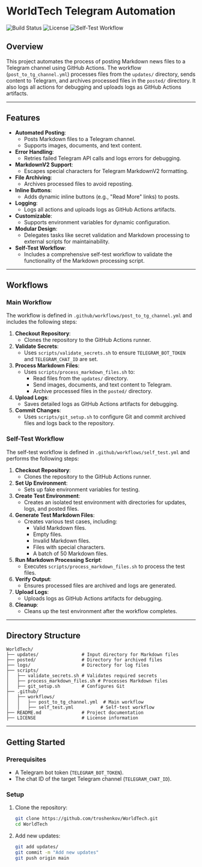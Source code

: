 # WorldTech Telegram Automation

![Build Status](https://github.com/troshenkov/WorldTech/actions/workflows/build.yml/badge.svg)
![License](https://img.shields.io/badge/license-MIT-green)
![Self-Test Workflow](https://github.com/troshenkov/WorldTech/actions/workflows/self_test.yml/badge.svg)

## Overview
This project automates the process of posting Markdown news files to a Telegram channel using GitHub Actions. The workflow (`post_to_tg_channel.yml`) processes files from the `updates/` directory, sends content to Telegram, and archives processed files in the `posted/` directory. It also logs all actions for debugging and uploads logs as GitHub Actions artifacts.

---

## Features
- **Automated Posting**:
  - Posts Markdown files to a Telegram channel.
  - Supports images, documents, and text content.
- **Error Handling**:
  - Retries failed Telegram API calls and logs errors for debugging.
- **MarkdownV2 Support**:
  - Escapes special characters for Telegram MarkdownV2 formatting.
- **File Archiving**:
  - Archives processed files to avoid reposting.
- **Inline Buttons**:
  - Adds dynamic inline buttons (e.g., "Read More" links) to posts.
- **Logging**:
  - Logs all actions and uploads logs as GitHub Actions artifacts.
- **Customizable**:
  - Supports environment variables for dynamic configuration.
- **Modular Design**:
  - Delegates tasks like secret validation and Markdown processing to external scripts for maintainability.
- **Self-Test Workflow**:
  - Includes a comprehensive self-test workflow to validate the functionality of the Markdown processing script.

---

## Workflows

### **Main Workflow**
The workflow is defined in `.github/workflows/post_to_tg_channel.yml` and includes the following steps:
1. **Checkout Repository**:
   - Clones the repository to the GitHub Actions runner.
2. **Validate Secrets**:
   - Uses `scripts/validate_secrets.sh` to ensure `TELEGRAM_BOT_TOKEN` and `TELEGRAM_CHAT_ID` are set.
3. **Process Markdown Files**:
   - Uses `scripts/process_markdown_files.sh` to:
     - Read files from the `updates/` directory.
     - Send images, documents, and text content to Telegram.
     - Archive processed files in the `posted/` directory.
4. **Upload Logs**:
   - Saves detailed logs as GitHub Actions artifacts for debugging.
5. **Commit Changes**:
   - Uses `scripts/git_setup.sh` to configure Git and commit archived files and logs back to the repository.

### **Self-Test Workflow**
The self-test workflow is defined in `.github/workflows/self_test.yml` and performs the following steps:
1. **Checkout Repository**:
   - Clones the repository to the GitHub Actions runner.
2. **Set Up Environment**:
   - Sets up fake environment variables for testing.
3. **Create Test Environment**:
   - Creates an isolated test environment with directories for updates, logs, and posted files.
4. **Generate Test Markdown Files**:
   - Creates various test cases, including:
     - Valid Markdown files.
     - Empty files.
     - Invalid Markdown files.
     - Files with special characters.
     - A batch of 50 Markdown files.
5. **Run Markdown Processing Script**:
   - Executes `scripts/process_markdown_files.sh` to process the test files.
6. **Verify Output**:
   - Ensures processed files are archived and logs are generated.
7. **Upload Logs**:
   - Uploads logs as GitHub Actions artifacts for debugging.
8. **Cleanup**:
   - Cleans up the test environment after the workflow completes.

---

## Directory Structure
```text
WorldTech/
├── updates/                # Input directory for Markdown files
├── posted/                 # Directory for archived files
├── logs/                   # Directory for log files
├── scripts/
│   ├── validate_secrets.sh # Validates required secrets
│   ├── process_markdown_files.sh # Processes Markdown files
│   ├── git_setup.sh        # Configures Git
├── .github/
│   ├── workflows/
│   │   ├── post_to_tg_channel.yml  # Main workflow
│   │   ├── self_test.yml          # Self-test workflow
├── README.md               # Project documentation
├── LICENSE                 # License information
```
---

## Getting Started

### Prerequisites
- A Telegram bot token (`TELEGRAM_BOT_TOKEN`).
- The chat ID of the target Telegram channel (`TELEGRAM_CHAT_ID`).

### Setup
1. Clone the repository:
   ```bash
   git clone https://github.com/troshenkov/WorldTech.git
   cd WorldTech
   ```

2. Add new updates:
   ```bash
   git add updates/
   git commit -m "Add new updates"
   git push origin main
   ```
